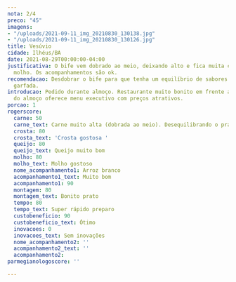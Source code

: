 ```yaml
---
nota: 2/4
preco: "45"
imagens:
- "/uploads/2021-09-11_img_20210830_130138.jpg"
- "/uploads/2021-09-11_img_20210830_130126.jpg"
title: Vesúvio
cidade: Ilhéus/BA
date: 2021-08-29T00:00:00-04:00
justificativa: O bife vem dobrado ao meio, deixando alto e fica muita carne para pouco
  molho. Os acompanhamentos são ok.
recomendacao: Desdobrar o bife para que tenha um equilíbrio de sabores melhor em cada
  garfada.
introducao: Pedido durante almoço. Restaurante muito bonito em frente ao mar. No período
  do almoço oferece menu executivo com preços atrativos.
porcao: 1
rogerscore:
  carne: 50
  carne_text: Carne muito alta (dobrada ao meio). Desequilibrando o prato.
  crosta: 80
  crosta_text: 'Crosta gostosa '
  queijo: 80
  queijo_text: Queijo muito bom
  molho: 80
  molho_text: Molho gostoso
  nome_acompanhamento1: Arroz branco
  acompanhamento1_text: Muito bom
  acompanhamento1: 90
  montagem: 80
  montagem_text: Bonito prato
  tempo: 80
  tempo_text: Super rápido preparo
  custobeneficio: 90
  custobeneficio_text: Ótimo
  inovacoes: 0
  inovacoes_text: Sem inovações
  nome_acompanhamento2: ''
  acompanhamento2_text: ''
  acompanhamento2: 
parmegianologoscore: ''

---
```

